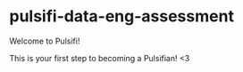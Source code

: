 # pulsifi-data-eng-assessment

Welcome to Pulsifi! 

This is your first step to becoming a Pulsifian! <3

